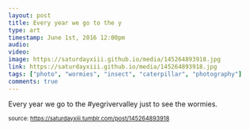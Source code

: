 ```yaml
---
layout: post
title: Every year we go to the y
type: art
timestamp: June 1st, 2016 12:00pm
audio: 
video: 
image: https://saturdayxiii.github.io/media/145264893918.jpg
link: https://saturdayxiii.github.io/media/145264893918.jpg
tags: ["photo", "wormies", "insect", "caterpillar", "photography"]
comments: true
---
```


Every year we go to the #yegrivervalley just to see the wormies.
 
  
<small>source: https://saturdayxiii.tumblr.com/post/145264893918</small>